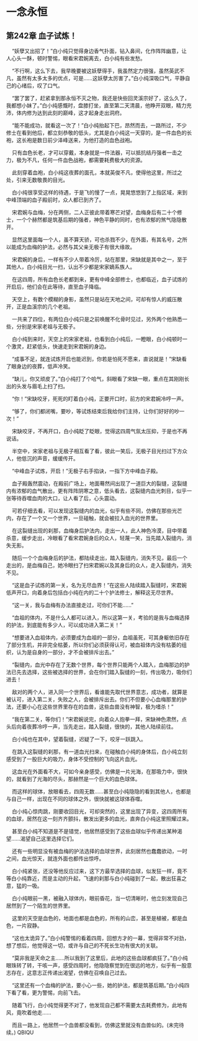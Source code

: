 # 一念永恒 
 ## 第242章 血子试炼！
     “妖孽又出招了！”白小纯只觉得身边香气扑面，钻入鼻间，化作阵阵幽意，让人心头一酥，顿时警惕，眼看宋君婉离去，白小纯有些发愁。

    “不行啊，这么下去，我早晚要被这妖孽得手，我虽然定力很强，虽然英武不凡，虽然有太多太多的优点，可是……这妖孽太厉害了。”白小纯深吸口气，平静自己的心绪后，叹了口气。

    “罢了罢了，赶紧拿到那永恒不灭之物，我还是快些回灵溪宗好了，这么久了，我都想小妹了。”白小纯感慨时，盘膝打坐，直至第二天清晨，他睁开双眼，精力充沛，体内修为达到此刻的巅峰，这才起身走出洞府。

    “能不能成功，就看这一次了！”白小纯抬起下巴，昂然而去，一路所过，不少修士在看到他后，都立刻恭敬的低头，尤其是白小纯这一天穿的，是一件血色的长袍，这长袍是数日前少泽峰送来，为他打造的血色战袍。

    只有血色长老，才可以穿戴，本身就是一件法器，可以抵抗结丹强者一击之力，极为不凡，任何一件血色战袍，都需要耗费极大的资源。

    此刻穿着血袍，白小纯这夜葬的面孔，本就英俊不凡，使得他这里，所过之处，引来无数敬畏的目光。

    白小纯很享受这样的待遇，于是飞的慢了一点，晃晃悠悠到了上指区域，来到中峰顶端的血子殿前时，众人都已到齐了。

    宋君婉与血梅，分在两侧，二人正彼此带着寒芒对望，血梅身后有二十个修士，一个个赫然都是筑基后期的强者，神色平静的同时，也有浓郁的煞气隐隐散开。

    显然这里面每一个人，虽不算天骄，可也杀戮不少，在外面，有其名号，之所以能成为血梅的护法，必然与其父亲无极子有很大缘故。

    宋君婉的身后，一样有不少人带着冷厉，站在那里，宋缺就是其中之一，至于其他人，白小纯目光一扫，认出不少都是宋家嫡系族人。

    在这四周，所有血色长老都到来，更有中峰全部修士，也都临近，血子试炼的开启后，他们会在此等待，直至血子降临。

    天空上，有数个模糊的身影，虽然只是站在天地之间，可却有惊人的威压散开，正是血溪宗的几个老祖。

    一共来了四位，有两位白小纯只是之前唤醒不化骨时见过，另外两个他熟悉一些，分别是宋家老祖与无极子。

    白小纯到来时，天空上的宋家老祖，也看到白小纯后，一瞪眼，白小纯顿时一个激灵，赶紧低头，快速走到宋君婉的身边。

    “成事不足，就连试炼开启也能迟到，你若是怕死不愿来，直说就是！”宋缺看了眼身边的夜葬，低声冷笑。

    “缺儿，你又顽皮了。”白小纯打了个哈气，斜眼看了宋缺一眼，重点在其刚刚长出的头发与眉毛上扫了扫。

    “你！”宋缺咬牙，死死的盯着白小纯，正要开口时，前方的宋君婉冷哼一声。

    “够了，你们都闭嘴，要吵，等试炼结束后我给你们主持，让你们好好的吵一次！”

    宋缺咬牙，不再开口，白小纯眨了眨眼，觉得这四周气氛太压抑，于是也不再说话。

    半空中，宋家老祖与无极子相互看了看，彼此一笑后，无极子目光扫过下方众人，他低沉的声音，缓缓传开。

    “中峰血子试炼，开启！”无极子右手掐诀，一指下方中峰血子殿。

    血子殿轰然震动，在殿前广场上，地面蓦然间出现了一道巨大的裂缝，这裂缝内有浓郁的血气散出，更有阵阵阴寒之意，低头看去，这裂缝内血光刺目，似乎一张等待吞噬血肉的大口，让人看了后，心头震动。

    可若仔细去看，可以发现这裂缝内的血光，似乎有些不同，仿佛在那些光芒内，存在了一个又一个世界，一旦碰触，就会被拉入血光的世界里。

    在这裂缝出现的刹那，血梅身后护法内，走出一人，此人神色冷漠，目中带着杀意，缓步走出，冷眼看了看宋君婉身后的众人，轻蔑一笑，当先踏入裂缝内，消失无影。

    随后一个个血梅身后的护法，都陆续走出，踏入裂缝内，消失不见，最后一个走出的，是血梅自己，她冷眼扫了扫宋君婉以及其身后的众人，走入裂缝内，消失不见。

    “这是血子试炼的第一关，名为无尽血界！”在这些人陆续踏入裂缝时，宋君婉低声开口，向着身后包括白小纯在内的二十个护法修士，解释这无尽世界。

    “这一关，我与血梅有办法直接走过，可你们不能……”

    “血祖的体内，不是什么人都可以进入，所以这第一关，考验的是我与血梅选择的护法，到底能有多少人，可以成功进入第二关！”

    “想要进入血祖体内，必须要成为血祖的一部分，血祖虽死，可其身躯依旧存在了部分生机，并非完全枯萎，所以你们必须获得认可，被血祖体内没有枯萎的组织，认为是自身的一部分，才不会被排斥出去。”

    “裂缝内，血光中存在了无数个世界，每个世界只能两个人踏入，血梅那边的护法已先去选择，这些被选择的世界，会在你们踏入裂缝的一刻，传出吸力，吸你们进去！

    敌对的两个人，进入同一个世界后，看谁能先取代世界意志，成功者，就算是被认可，进入第二关，失败之人，会被排斥出去。你们不但要小心血梅那里的护法，还要小心在这些世界里存在的血兽，这些血兽没有神智，极为嗜杀！”

    “我在第二关，等你们！”宋君婉说完，向着众人抱拳一拜，宋缺神色肃然，点头后向着夜葬冷哼一声，当先走出，踏入裂缝，很快的，其他人陆续前往。

    白小纯也在其中，望着裂缝，迟疑了一下，咬牙一跃跳入。

    在跳入这裂缝的刹那，有一道血光扫来，在碰触白小纯的身体后，白小纯立刻感受到了一股巨大的吸力，身体不受控制的飞向这片血光。

    这血光在外面看不大，可如今亲身感受，仿佛是一片光海，在那吸力中，很快的，就看到了光海的尽头，那赫然是一个巨大的血色球体。

    而这样的球体，放眼看去，四周无数……甚至白小纯隐隐的看到其他人，也都是与自己一样，出现在不同的球体之外，很快就被这球体吞噬。

    白小纯心惊肉跳，刚要收回目光，可却突然的，这里出现了异变，这四周所有的血球，居然在这一刻齐齐颤抖，散发出更多的血光，直奔白小纯这里照耀过来。

    甚至白小纯不知道是不是错觉，他居然感受到了这些血球似乎传递出某种渴望……渴望自己这里选择它们。

    还有一些明显没有被血梅的护法选择的血球世界，此刻居然也蠢蠢欲动，一时之间，血光惊天，就连外面也都传出惊呼。

    白小纯紧张，还没等他反应过来，这下方最早选择的血球，似发狂一样，竟不等白小纯靠近，而是主动的升起，飞速的刹那与白小纯碰到了一起，散出狂喜之意，猛的一吸。

    白小纯眼前一黑，被融入球体内，眼前昏花，当一切清晰时，他立刻发现自己居然到了一个陌生的世界里。

    这里的天空是血色的，地面也都是血色的，所有的山峦，甚至是植被，都是血色，一片寂静。

    “这也太诡异了。”白小纯警惕的看着四周，回想方才的一幕，觉得非常不对劲，想了想后，他觉得这一切，或许与自己的不死长生功有很大的关联。

    “莫非我是天命之主……所以我到了这里后，此地的这些血球都疯狂了。”白小纯眼珠转了转，干咳一声，感受四周时，他隐隐察觉到在很远的地方，似乎有一股意志存在，这意志正传递出渴望，仿佛在召唤自己过去。

    “这里还有一个血梅的护法，要小心一些，她的护法，都是筑基后期。”白小纯四下看了看，更为警惕，向前飞去。

    随着飞行，白小纯觉得更不对了，他发现自己都不需要太去耗费修为，此地有风，竟吹着他走……

    而且一路上，他居然一个血兽都没看到，仿佛这里就没有血兽似的。(未完待续。) 
QBIQU